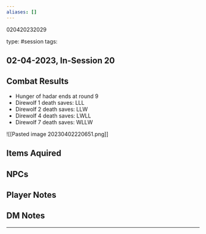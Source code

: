 ```yaml
---
aliases: []
---
```


020420232029

type: #session
tags:
## 02-04-2023, In-Session 20
## Combat Results
- Hunger of hadar ends at round 9
- Direwolf 1 death saves: LLL
- Direwolf 2 death saves: LLW
- Direwolf 4 death saves: LWLL
- Direwolf 7 death saves: WLLW

![[Pasted image 20230402220651.png]]

## Items Aquired

## NPCs

## Player Notes

## DM Notes


---